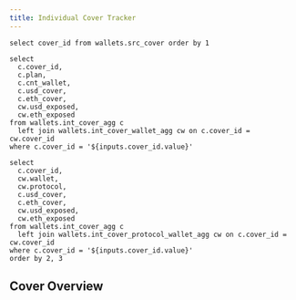 ```yaml
---
title: Individual Cover Tracker
---
```


```cover_dropdown
select cover_id from wallets.src_cover order by 1
```

<Dropdown data={cover_dropdown} name=cover_id value=cover_id title="Select Cover ID" />

```cover_list
select
  c.cover_id,
  c.plan,
  c.cnt_wallet,
  c.usd_cover,
  c.eth_cover,
  cw.usd_exposed,
  cw.eth_exposed
from wallets.int_cover_agg c
  left join wallets.int_cover_wallet_agg cw on c.cover_id = cw.cover_id
where c.cover_id = '${inputs.cover_id.value}'
```

```cover_wallet_protocol_list
select
  c.cover_id,
  cw.wallet,
  cw.protocol,
  c.usd_cover,
  c.eth_cover,
  cw.usd_exposed,
  cw.eth_exposed
from wallets.int_cover_agg c
  left join wallets.int_cover_protocol_wallet_agg cw on c.cover_id = cw.cover_id
where c.cover_id = '${inputs.cover_id.value}'
order by 2, 3
```

## Cover Overview

<DataTable data={cover_list}>
  <Column id=cover_id title="cover id"/>
  <Column id=plan title="plan"/>
  <Column id=cnt_wallet title="# wallets" />
  <Column id=usd_cover title="cover ($)" />
  <Column id=eth_cover title="cover (Ξ)" />
  <Column id=usd_exposed title="funds exposed ($)" />
  <Column id=eth_exposed title="funds exposed (Ξ)" />
</DataTable>

<DataTable data={cover_wallet_protocol_list} totalRow=true>
  <Column id=cover_id title="cover id" totalAgg="grand total"/>
  <Column id=wallet title="wallet"/>
  <Column id=protocol title="protocol" />
  <Column id=usd_cover title="cover ($)" totalAgg=mean />
  <Column id=eth_cover title="cover (Ξ)" totalAgg=mean />
  <Column id=usd_exposed title="funds exposed ($)" totalAgg=sum />
  <Column id=eth_exposed title="funds exposed (Ξ)" totalAgg=sum />
</DataTable>

